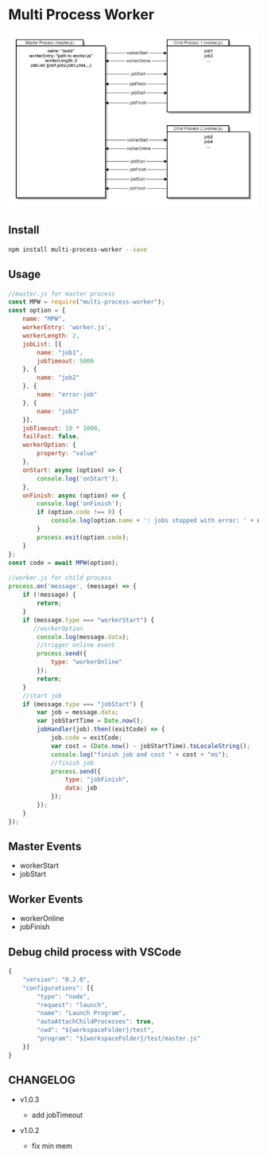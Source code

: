 
# Multi Process Worker
![multi-process-worker.png](test/multi-process-worker.png)

## Install 
```sh
npm install multi-process-worker --save
```
## Usage
```js
//master.js for master process
const MPW = require("multi-process-worker");
const option = {
    name: "MPW",
    workerEntry: 'worker.js',
    workerLength: 2,
    jobList: [{
        name: "job1",
        jobTimeout: 5000
    }, {
        name: "job2"
    }, {
        name: "error-job"
    }, {
        name: "job3"
    }],
    jobTimeout: 10 * 1000,
    failFast: false,
    workerOption: {
        property: "value"
    },
    onStart: async (option) => {
        console.log('onStart');
    },
    onFinish: async (option) => {
        console.log('onFinish');
        if (option.code !== 0) {
            console.log(option.name + ': jobs stopped with error: ' + option.code);
        }
        process.exit(option.code);
    }
};
const code = await MPW(option);
```

```js
//worker.js for child process
process.on('message', (message) => {
    if (!message) {
        return;
    }
    if (message.type === "workerStart") {
       //workerOption
        console.log(message.data);
        //trigger online event
        process.send({
            type: "workerOnline"
        });
        return;
    }
    //start job
    if (message.type === "jobStart") {
        var job = message.data;
        var jobStartTime = Date.now();
        jobHandler(job).then((exitCode) => {
            job.code = exitCode;
            var cost = (Date.now() - jobStartTime).toLocaleString();
            console.log("finish job and cost " + cost + "ms");
            //finish job
            process.send({
                type: "jobFinish",
                data: job
            });
        });
    }
});
```

## Master Events 
* workerStart
* jobStart

## Worker Events
* workerOnline
* jobFinish

## Debug child process with VSCode
```js
{
    "version": "0.2.0",
    "configurations": [{
        "type": "node",
        "request": "launch",
        "name": "Launch Program",
        "autoAttachChildProcesses": true,
        "cwd": "${workspaceFolder}/test",
        "program": "${workspaceFolder}/test/master.js"
    }]
}
```

## CHANGELOG

+ v1.0.3
  - add jobTimeout

+ v1.0.2
  - fix min mem